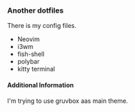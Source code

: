 ### Another dotfiles

There is my config files.
* Neovim
* i3wm
* fish-shell
* polybar
* kitty terminal

#### Additional Information

I'm trying to use gruvbox aas main theme.
